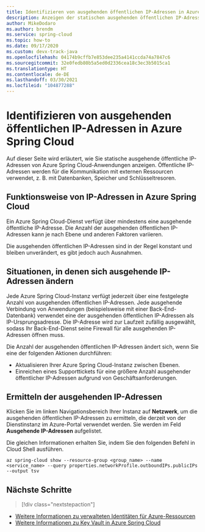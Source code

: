 ```yaml
---
title: Identifizieren von ausgehenden öffentlichen IP-Adressen in Azure Spring Cloud
description: Anzeigen der statischen ausgehenden öffentlichen IP-Adressen für die Kommunikation mit externen Ressourcen, z. B. mit Datenbanken, Speicher, Key Vault usw.
author: MikeDodaro
ms.author: brendm
ms.service: spring-cloud
ms.topic: how-to
ms.date: 09/17/2020
ms.custom: devx-track-java
ms.openlocfilehash: 04174b9cffb7e853dee235a4141ccda74a7847c6
ms.sourcegitcommit: 32e0fedb80b5a5ed0d2336cea18c3ec3b5015ca1
ms.translationtype: HT
ms.contentlocale: de-DE
ms.lasthandoff: 03/30/2021
ms.locfileid: "104877288"
---
```

# <a name="how-to-identify-outbound-public-ip-addresses-in-azure-spring-cloud"></a>Identifizieren von ausgehenden öffentlichen IP-Adressen in Azure Spring Cloud

Auf dieser Seite wird erläutert, wie Sie statische ausgehende öffentliche IP-Adressen von Azure Spring Cloud-Anwendungen anzeigen.  Öffentliche IP-Adressen werden für die Kommunikation mit externen Ressourcen verwendet, z. B. mit Datenbanken, Speicher und Schlüsseltresoren.

## <a name="how-ip-addresses-work-in-azure-spring-cloud"></a>Funktionsweise von IP-Adressen in Azure Spring Cloud

Ein Azure Spring Cloud-Dienst verfügt über mindestens eine ausgehende öffentliche IP-Adresse. Die Anzahl der ausgehenden öffentlichen IP-Adressen kann je nach Ebene und anderen Faktoren variieren. 

Die ausgehenden öffentlichen IP-Adressen sind in der Regel konstant und bleiben unverändert, es gibt jedoch auch Ausnahmen.

## <a name="when-outbound-ips-change"></a>Situationen, in denen sich ausgehende IP-Adressen ändern

Jede Azure Spring Cloud-Instanz verfügt jederzeit über eine festgelegte Anzahl von ausgehenden öffentlichen IP-Adressen. Jede ausgehende Verbindung von Anwendungen (beispielsweise mit einer Back-End-Datenbank) verwendet eine der ausgehenden öffentlichen IP-Adressen als IP-Ursprungsadresse. Die IP-Adresse wird zur Laufzeit zufällig ausgewählt, sodass Ihr Back-End-Dienst seine Firewall für alle ausgehenden IP-Adressen öffnen muss.

Die Anzahl der ausgehenden öffentlichen IP-Adressen ändert sich, wenn Sie eine der folgenden Aktionen durchführen:

- Aktualisieren Ihrer Azure Spring Cloud-Instanz zwischen Ebenen.
- Einreichen eines Supporttickets für eine größere Anzahl ausgehender öffentlicher IP-Adressen aufgrund von Geschäftsanforderungen.

## <a name="find-outbound-ips"></a>Ermitteln der ausgehenden IP-Adressen

Klicken Sie im linken Navigationsbereich Ihrer Instanz auf **Netzwerk**, um die ausgehenden öffentlichen IP-Adressen zu ermitteln, die derzeit von der Dienstinstanz im Azure-Portal verwendet werden. Sie werden im Feld **Ausgehende IP-Adressen** aufgelistet.

Die gleichen Informationen erhalten Sie, indem Sie den folgenden Befehl in Cloud Shell ausführen.

```Azure CLI
az spring-cloud show --resource-group <group_name> --name <service_name> --query properties.networkProfile.outboundIPs.publicIPs --output tsv
```

## <a name="next-steps"></a>Nächste Schritte
> [!div class="nextstepaction"]
* [Weitere Informationen zu verwalteten Identitäten für Azure-Ressourcen](https://github.com/MicrosoftDocs/azure-docs/blob/master/articles/active-directory/managed-identities-azure-resources/overview.md)
* [Weitere Informationen zu Key Vault in Azure Spring Cloud](spring-cloud-tutorial-managed-identities-key-vault.md)
